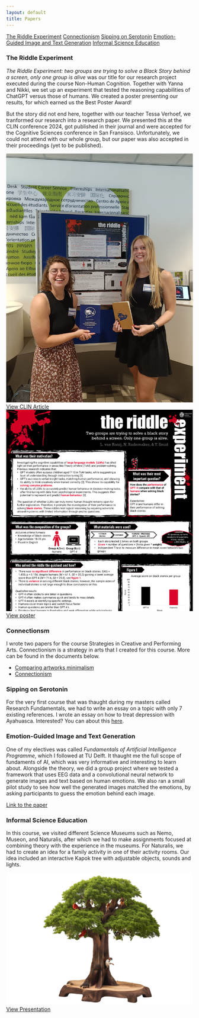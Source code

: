 ```yaml
---
layout: default
title: Papers
---
```


<a href="#Riddle" class="anchor-button">The Riddle Experiment</a>
<a href="#Connectionism" class="anchor-button">Connectionism</a>
<a href="#RF" class="anchor-button">Sipping on Serotonin</a>
<a href="#FAIP" class="anchor-button">Emotion-Guided Image and Text Generation</a>
<a href="#ISE" class="anchor-button">Informal Science Education</a>

<h3 id="Riddle">The Riddle Experiment</h3>

*The Riddle Experiment: two groups are trying to solve a Black Story behind a screen, only one group is alive* was our title for our research project executed during the course Non-Human Cognition. Together with Yanna and Nikki, we set up an experiment that tested the reasoning capabilities of ChatGPT versus those of humans. We created a poster presenting our results, for which earned us the Best Poster Award!

But the story did not end here, together with our teacher Tessa Verhoef, we tranformed our research into a research paper. We presented this at the CLIN conference 2024, got published in their journal and were accepted for the Cognitive Sciences conference in San Fransisco. Unfortunately, we could not attend with our whole group, but our paper was also accepted in their proceedings (yet to be published).

<div class="video-image-wrapper">
    <a href="https://www.clinjournal.org/clinj/article/view/212" class="image-overlay-link" target="_blank">
        <div class="image-overlay-container">
        <img class="projects-square" src="images/conference.jpg" alt="conference">
        <div class="overlay-text">View CLIN Article</div>
        </div>
    </a>
    <a href="docs/NHC_blackstory_poster_original.pdf" class="image-overlay-link" target="_blank">
        <div class="image-overlay-container">
        <img class="projects-square" src="images/papers_main.png" alt="conference">
        <div class="overlay-text">View poster</div>
        </div>
    </a>
</div>


<h3 id="Connectionism">Connectionsm</h3>

I wrote two papers for the course Strategies in Creative and Performing Arts. Connectionism is a strategy in arts that I created for this course. More can be found in the documents below. 

- [Comparing artworks minimalism](docs/Minimalist_perspective.pdf.pdf)
- [Connectionism](docs/Connectionism.pdf)

<h3 id="RF">Sipping on Serotonin</h3>

For the very first course that was thaught during my masters called Research Fundamentals, we had to write an essay on a topic with only 7 existing references. I wrote an essay on how to treat depression with Ayahuasca. Interested? You can about this [here](docs/7_papers_assignment_Linthe_van_Rooij.pdf). 

<h3 id="FAIP">Emotion-Guided Image and Text Generation</h3>

One of my electives was called *Fundamentals of Artificial Intelligence Programme*, which I followed at TU Delft. It thaught me the full scope of fundaments of AI, which was very informative and interesting to learn about. Alongside the theory, we did a group project where we tested a framework that uses EEG data and a convolutional neural network to generate images and text based on human emotions. We also ran a small pilot study to see how well the generated images matched the emotions, by asking participants to guess the emotion behind each image.

[Link to the paper](docs/DeepBCI_report.pdf)

<h3 id="ISE">Informal Science Education</h3>

In this course, we visited different Science Museums such as Nemo, Museon, and Naturalis, after which we had to make assignments focused at combining theory with the experience in the museums. For Naturalis, we had to create an idea for a family activity in one of their activity rooms. Our idea included an interactive Kapok tree with adjustable objects, sounds and lights. 

<a href="docs/Group3_Naturalis_presentation.pdf" class="image-overlay-link" target="_blank">
    <div class="image-overlay-container">
    <img class="projects-square" src="images/ise.png" alt="kapok">
    <div class="overlay-text">View Presentation</div>
    </div>
</a>

